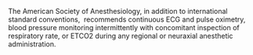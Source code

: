 The American Society of Anesthesiology, in addition to international standard conventions,  recommends continuous ECG and pulse oximetry, blood pressure monitoring intermittently with concomitant inspection of respiratory rate, or ETCO2 during any regional or neuraxial anesthetic administration.